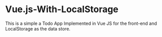 # Vue.js-With-LocalStorage
This is a simple a Todo App Implemented in Vue JS for the front-end and LocalStorage as the data store. 
